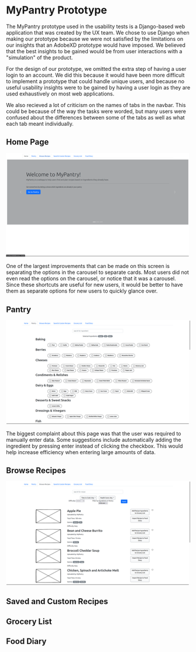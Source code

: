 # MyPantry Prototype

The MyPantry prototype used in the usability tests is a Django-based web application that was created by the UX team. We chose to use Django when making our prototype because we were not satisfied by the limitations on our insights that an AdobeXD prototype would have imposed. We believed that the best insights to be gained would be from user interactions with a "simulation" of the product.

For the design of our prototype, we omitted the extra step of having a user login to an account. We did this because it would have been more difficult to implement a prototype that could handle unique users, and because no useful usability insights were to be gained by having a user login as they are used exhaustively on most web applications.

We also recieved a lot of criticism on the names of tabs in the navbar. This could be because of the way the tasks were worded, but many users were confused about the differences between some of the tabs as well as what each tab meant individually.

## Home Page

![](prototype_home.png)

One of the largest improvements that can be made on this screen is separating the options in the carousel to separate cards. Most users did not even read the options on the carousel, or notice that it was a carousel. Since these shortcuts are useful for new users, it would be better to have them as separate options for new users to quickly glance over.

## Pantry 

![](prototype_pantry.png)

The biggest complaint about this page was that the user was required to manually enter data. Some suggestions include automatically adding the ingredient by pressing enter instead of clicking the checkbox. This would help increase efficiency when entering large amounts of data.

## Browse Recipes

![](prototype_browse.png)



## Saved and Custom Recipes

## Grocery List

## Food Diary